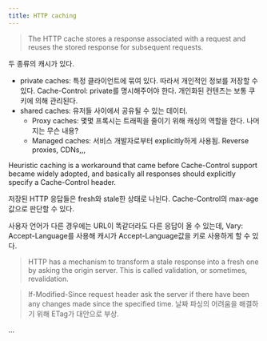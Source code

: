 ```yaml
---
title: HTTP caching
---
```


> The HTTP cache stores a response associated with a request and reuses the stored response for subsequent requests.

두 종류의 캐시가 있다. 

- private caches: 특정 클라이언트에 묶여 있다. 따라서 개인적인 정보를 저장할 수 있다. Cache-Control: private를 명시해주어야 한다. 개인화된 컨텐츠는 보통 쿠키에 의해 관리된다. 
- shared caches: 유저들 사이에서 공유될 수 있는 데이터. 
  - Proxy caches: 몇몇 프록시는 트래픽을 줄이기 위해 캐싱의 역할을 한다. 나머지는 무슨 내용?
  - Managed caches: 서비스 개발자로부터 explicitly하게 사용됨. Reverse proxies, CDNs,,,

Heuristic caching is a workaround that came before Cache-Control support became widely adopted, and basically all responses should explicitly specify a Cache-Control header.

저장된 HTTP 응답들은 fresh와 stale한 상태로 나뉜다. Cache-Control의 max-age 값으로 판단할 수 있다. 

사용자 언어가 다른 경우에는 URL이 똑같더라도 다른 응답이 올 수 있는데, Vary: Accept-Language를 사용해 캐시가 Accept-Language값을 키로 사용하게 할 수 있다. 

> HTTP has a mechanism to transform a stale response into a fresh one by asking the origin server. This is called validation, or sometimes, revalidation.

> If-Modified-Since request header ask the server if there have been any changes made since the specified time. 날짜 파싱의 어려움을 해결하기 위해 ETag가 대안으로 부상. 

...


